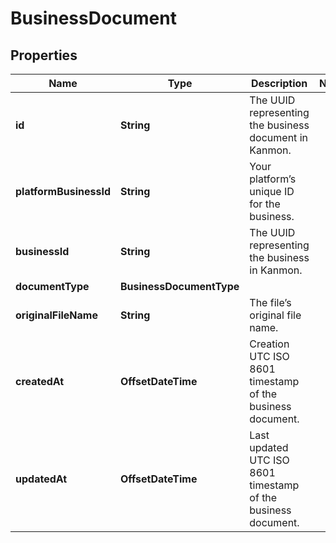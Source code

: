 

# BusinessDocument


## Properties

| Name | Type | Description | Notes |
|------------ | ------------- | ------------- | -------------|
|**id** | **String** | The UUID representing the business document in Kanmon. |  |
|**platformBusinessId** | **String** | Your platform’s unique ID for the business. |  |
|**businessId** | **String** | The UUID representing the business in Kanmon. |  |
|**documentType** | **BusinessDocumentType** |  |  |
|**originalFileName** | **String** | The file’s original file name. |  |
|**createdAt** | **OffsetDateTime** | Creation UTC ISO 8601 timestamp of the business document. |  |
|**updatedAt** | **OffsetDateTime** | Last updated UTC ISO 8601 timestamp of the business document. |  |



